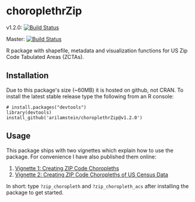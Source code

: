 # choroplethrZip

v1.2.0: [![Build Status](https://travis-ci.org/arilamstein/choroplethrZip.svg?branch=v1.2.0)](https://travis-ci.org/arilamstein/choroplethrZip/branches)

Master: [![Build Status](https://travis-ci.org/arilamstein/choroplethrZip.svg)](https://travis-ci.org/arilamstein/choroplethrZip)

R package with shapefile, metadata and visualization functions for US Zip Code Tabulated Areas (ZCTAs).

## Installation

Due to this package's size (~60MB) it is hosted on github, not CRAN. To install the latest stable release type the following from an R console:

```
# install.packages("devtools")
library(devtools)
install_github('arilamstein/choroplethrZip@v1.2.0')
```

## Usage

This package ships with two vignettes which explain how to use the package. For convenience I have also published them online:

1. [Vignette 1: Creating ZIP Code Choropleths](http://rpubs.com/arilamstein/choroplethrZip-a)
1. [Vignette 2: Creating ZIP Code Choropleths of US Census Data](http://rpubs.com/arilamstein/choroplethrZip-b)

In short: type `?zip_choropleth` and `?zip_choropleth_acs` after installing the package to get started.
